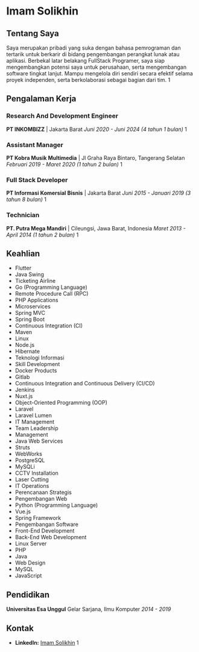 # Imam Solikhin

## Tentang Saya

Saya merupakan pribadi yang suka dengan bahasa pemrograman dan tertarik untuk berkarir di bidang pengembangan perangkat lunak atau aplikasi. Berbekal latar belakang FullStack Programer, saya siap mengembangkan potensi saya untuk perusahaan, serta mengembangan software tingkat lanjut. Mampu mengelola diri sendiri secara efektif selama proyek independen, serta berkolaborasi sebagai bagian dari tim. <mcreference link="https://www.linkedin.com/in/imam-solikhin-9670a0135" index="1">1</mcreference>

## Pengalaman Kerja

### Research And Development Engineer
**PT INKOMBIZZ** | Jakarta Barat
*Juni 2020 - Juni 2024 (4 tahun 1 bulan)* <mcreference link="https://www.linkedin.com/in/imam-solikhin-9670a0135" index="1">1</mcreference>

### Assistant Manager
**PT Kobra Musik Multimedia** | Jl Graha Raya Bintaro, Tangerang Selatan
*Februari 2019 - Maret 2020 (1 tahun 2 bulan)* <mcreference link="https://www.linkedin.com/in/imam-solikhin-9670a0135" index="1">1</mcreference>

### Full Stack Developer
**PT Informasi Komersial Bisnis** | Jakarta Barat
*Juni 2015 - Januari 2019 (3 tahun 8 bulan)* <mcreference link="https://www.linkedin.com/in/imam-solikhin-9670a0135" index="1">1</mcreference>

### Technician
**PT. Putra Mega Mandiri** | Cileungsi, Jawa Barat, Indonesia
*Maret 2013 - April 2014 (1 tahun 2 bulan)* <mcreference link="https://www.linkedin.com/in/imam-solikhin-9670a0135" index="1">1</mcreference>

## Keahlian

*   Flutter
*   Java Swing
*   Ticketing Airline
*   Go (Programming Language)
*   Remote Procedure Call (RPC)
*   PHP Applications
*   Microservices
*   Spring MVC
*   Spring Boot
*   Continuous Integration (CI)
*   Maven
*   Linux
*   Node.js
*   Hibernate
*   Teknologi Informasi
*   Skill Development
*   Docker Products
*   Gitlab
*   Continuous Integration and Continuous Delivery (CI/CD)
*   Jenkins
*   Nuxt.js
*   Object-Oriented Programming (OOP)
*   Laravel
*   Laravel Lumen
*   IT Management
*   Team Leadership
*   Management
*   Java Web Services
*   Struts
*   WebWorks
*   PostgreSQL
*   MySQLi
*   CCTV Installation
*   Laser Cutting
*   IT Operations
*   Perencanaan Strategis
*   Pengembangan Web
*   Python (Programming Language)
*   Vue.js
*   Spring Framework
*   Pengembangan Software
*   Front-End Development
*   Back-End Web Development
*   Linux Server
*   PHP
*   Java
*   Web Design
*   MySQL
*   JavaScript

## Pendidikan

**Universitas Esa Unggul**
Gelar Sarjana, Ilmu Komputer
*2014 - 2019*

## Kontak

*   **LinkedIn:** [Imam Solikhin](https://www.linkedin.com/in/imam-solikhin-9670a0135) <mcreference link="https://www.linkedin.com/in/imam-solikhin-9670a0135" index="1">1</mcreference>